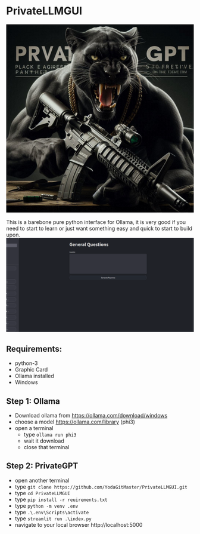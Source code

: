 # PrivateLLMGUI

![](https://raw.githubusercontent.com/YodaGitMaster/PrivateLLMGUI/main/images/logo.jpg)

This is a barebone pure python interface for Ollama, it is very good if you need to start to learn or just want something easy and quick to start to build upon. 
![](https://raw.githubusercontent.com/YodaGitMaster/PrivateLLMGUI/main/images/interface.png)
## Requirements:
- python-3
- Graphic Card
- Ollama installed
- Windows

## Step 1: Ollama
- Download ollama from https://ollama.com/download/windows
- choose a model https://ollama.com/library (phi3)
- open a terminal
  - type  ```ollama run phi3```
  - wait it download
  - close that terminal

## Step 2: PrivateGPT
- open another terminal
- type ```git clone https://github.com/YodaGitMaster/PrivateLLMGUI.git```
- type ```cd PrivateLLMGUI```
- type ```pip install -r reuirements.txt```
- type ```python -m venv .env ```
- type ```.\.env\Scripts\activate ```
- type ```streamlit run .\index.py  ```
- navigate to your local browser http://localhost:5000
  
